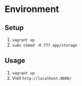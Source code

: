 # Environment

## Setup

1. `vagrant up`
2. `sudo chmod -R 777 app/storage`

## Usage

1. `vagrant up`
2. Visit `http://localhost:8080/`
